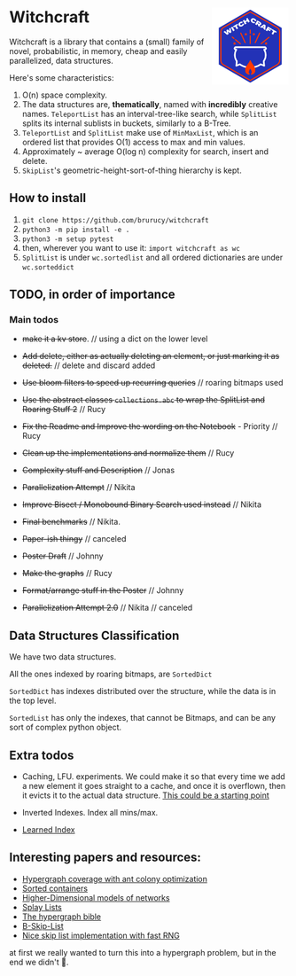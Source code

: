# Witchcraft <a href='https://bigdata.cs.ut.ee/'><img src='logo.png' align="right" height="138.5" /></a>

Witchcraft is a library that contains a (small) family of novel, probabilistic, in memory, cheap and easily parallelized, data structures.

Here's some characteristics:

1. O(n) space complexity.
2. The data structures are, **thematically**, named with **incredibly** creative names. `TeleportList` has an interval-tree-like search, while `SplitList` splits its internal sublists in buckets, similarly to a B-Tree.
3. `TeleportList` and `SplitList` make use of `MinMaxList`, which is an ordered list that provides O(1) access to max and min values.
4. Approximately ~ average O(log n) complexity for search, insert and delete.
5. `SkipList`'s geometric-height-sort-of-thing hierarchy is kept.

## How to install

1. `git clone https://github.com/brurucy/witchcraft`
2. `python3 -m pip install -e .`
3. `python3 -m setup pytest`
4. then, wherever you want to use it: `import witchcraft as wc`
5. `SplitList` is under `wc.sortedlist` and all ordered dictionaries are under `wc.sorteddict`

## TODO, in order of importance

### Main todos

* ~~make it a kv store~~. // using a dict on the lower level

* ~~Add delete, either as actually deleting an element, or just marking it as deleted.~~ // delete and discard added

* ~~Use bloom filters to speed up recurring queries~~ // roaring bitmaps used

* ~~Use the abstract classes `collections.abc` to wrap the SplitList and Roaring Stuff 2~~ // Rucy

* ~~Fix the Readme and Improve the wording on the Notebook~~ - Priority // Rucy

* ~~Clean up the implementations and normalize them~~ // Rucy

* ~~Complexity stuff and Description~~ // Jonas

* ~~Parallelization Attempt~~ // Nikita

* ~~Improve Bisect / Monobound Binary Search used instead~~ // Nikita

* ~~Final benchmarks~~ // Nikita.

* ~~Paper-ish thingy~~ // canceled

* ~~Poster Draft~~ // Johnny 

* ~~Make the graphs~~ // Rucy

* ~~Format/arrange stuff in the Poster~~ // Johnny

* ~~Parallelization Attempt 2.0~~ // Nikita // canceled

## Data Structures Classification

We have two data structures.

All the ones indexed by roaring bitmaps, are `SortedDict`

`SortedDict` has indexes distributed over the structure, while the data is in the top level.

`SortedList` has only the indexes, that cannot be Bitmaps, and can be any sort of complex python object.

## Extra todos

* Caching, LFU. experiments. We could make it so that every time we add a new element it goes straight to a cache, and once it is overflown, then it evicts it to the actual data structure. [This could be a starting point](https://github.com/luxigner/lfu_cache)

* Inverted Indexes. Index all mins/max.

* [Learned Index](https://github.com/gvinciguerra/PyGM)

## Interesting papers and resources:

* [Hypergraph coverage with ant colony optimization](https://blizzard.cs.uwaterloo.ca/~apat/projects/ACO-Hypergraph.pdf?fbclid=IwAR2VaxtnG11zyXvQsfvs5GmV_a7PwHPjvd86S2TorQJVyAf5JPdi8bHd3tY)
* [Sorted containers](http://www.grantjenks.com/docs/sortedcontainers/)
* [Higher-Dimensional models of networks](https://arxiv.org/pdf/0909.4314v1.pdf)
* [Splay Lists](https://arxiv.org/pdf/2008.01009.pdf)
* [The hypergraph bible](http://compalg.inf.elte.hu/~tony/Oktatas/Algoritmusok-hatekonysaga/Berge-hypergraphs.pdf)
* [B-Skip-List](https://arxiv.org/pdf/1005.0662.pdf)
* [Nice skip list implementation with fast RNG](https://github.com/geertj/pyskiplist/blob/master/pyskiplist/skiplist.py)

at first we really wanted to turn this into a hypergraph problem, but in the end we didn't 🤙.